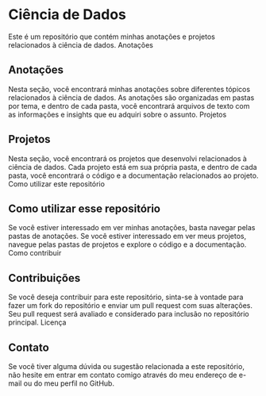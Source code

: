 # Ciência de Dados

Este é um repositório que contém minhas anotações e projetos relacionados à ciência de dados.
Anotações

## Anotações

Nesta seção, você encontrará minhas anotações sobre diferentes tópicos relacionados à ciência de dados. As anotações são organizadas em pastas por tema, e dentro de cada pasta, você encontrará arquivos de texto com as informações e insights que eu adquiri sobre o assunto.
Projetos

## Projetos

Nesta seção, você encontrará os projetos que desenvolvi relacionados à ciência de dados. Cada projeto está em sua própria pasta, e dentro de cada pasta, você encontrará o código e a documentação relacionados ao projeto.
Como utilizar este repositório

## Como utilizar esse repositório

Se você estiver interessado em ver minhas anotações, basta navegar pelas pastas de anotações. Se você estiver interessado em ver meus projetos, navegue pelas pastas de projetos e explore o código e a documentação.
Como contribuir

## Contribuições

Se você deseja contribuir para este repositório, sinta-se à vontade para fazer um fork do repositório e enviar um pull request com suas alterações. Seu pull request será avaliado e considerado para inclusão no repositório principal.
Licença

## Contato

Se você tiver alguma dúvida ou sugestão relacionada a este repositório, não hesite em entrar em contato comigo através do meu endereço de e-mail ou do meu perfil no GitHub.
